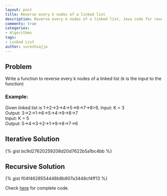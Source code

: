 ```yaml
---
layout: post
title: Reverse every k nodes of a linked list
description: Reverse every k nodes of a linked list, Java code for reverse every k nodes of a linked list 
comments: true
categories:
- Algorithms
tags:
- Linked List
author: sureshsajja
---
```


## Problem

Write a function to reverse every k nodes of a linked list (k is the input to the function)


### Example:

Given linked list is 1->2->3->4->5->6->7->8>9, 
Input: K = 3  
Output: 3->2->1->6->5->4->9->8->7  
Input: K = 5  
Output: 5->4->3->2->1->9->8->7->6  

## Iterative Solution

{% gist bc9d27620259208d20d7622b5a1bc4bb %}

## Recursive Solution

{% gist f04f4628554448b8b907a3448cf4ff13 %}


Check [here](https://github.com/sureshsajja/CodeRevisited/blob/master/src/com/coderevisited/linkedlists/singly/ReverseKNodesAsGroup.java) for complete code.
